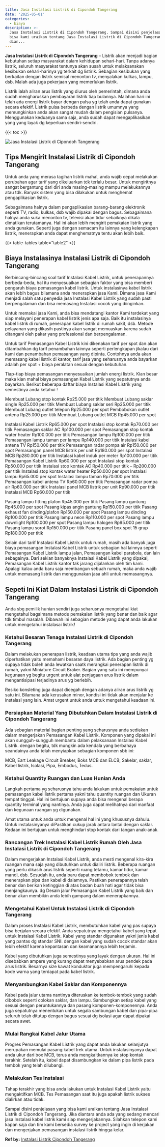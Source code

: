 ```yaml
---
title: Jasa Instalasi Listrik di Cipondoh Tangerang
date: '2025-05-01'
categories:
  - biaya
description: >-
  Jasa Instalasi Listrik di Cipondoh Tangerang. Sampai disini penjelasan yang
  bisa kami uraikan tentang Jasa Instalasi Listrik di Cipondoh Tangerang. Jika
  dian...
---
```


**Jasa Instalasi Listrik di Cipondoh Tangerang** – Listrik akan menjadi bagian kebutuhan setiap masyarakat dalam kehidupan sehari-hari. Tanpa adanya listrik, seluruh masyarakat tentunya akan susah untuk melaksanakan kesibukan sehari-harinya yg terkait dg listirik. Sebagian kesibukan yang berkaitan dengan listrik semisal menonton tv, menyalakan kulkas, lampu, dsb. Malah ada juga pekerjaan yang memerlukan listrik.

Listrik ialah aliran arus listrik yang diurus oleh pemerintah, dimana anda sudah mengharuskan pembayaran listrik tiap bulannya. Malahan hari ini telah ada energi listrik bayar dengan pulsa yg telah anda dapat gunakan secara efektif. Listrik pulsa berbeda dengan listrik umumnya yang memungkinkan anda akan sangat mudah dalam pengisian pulsanya. Menggunakan keduanya sama saja, anda sudah dapat mengaplikasikan yang yang layak dg keperluan sendiri-sendiri.

{{< toc >}}

![Jasa Instalasi Listrik di Cipondoh Tangerang](/images/instalasi-listrik-murah27.png)

## Tips Mengirit Instalasi Listrik di Cipondoh Tangerang

Untuk anda yang merasa tagihan listrik mahal, anda wajib cepat melakukan perubahan agar tarif yang dikeluarkan tdk terlalu besar. Untuk mengiritnya sangat bergantung dari diri anda masing-masing mampu melakukannya atau tdk. Banyak sistem yang bisa dilakukan untuk menghemat pengaplikasian listrik.

Sebagaimana halnya dalam pengaplikasian barang-barang elektronik seperti TV, radio, kulkas, dsb wajib dipakai dengan bagus. Sebagaimana halnya anda suka menonton tv, televisi akan tidur sebaiknya dikala dimatikan terutamanya. Hal ini akan lebih mengirit pemakaian listrik yang anda gunakan. Seperti juga dengan semacam itu lainnya yang kelengkapan listrik, menerapkan anda dapat menghematnya tentu akan lebih baik.

{{< table-tables table="table2" >}}

## Biaya Instalasinya Instalasi Listrik di Cipondoh Tangerang

Berbincang-bincang soal tarif Instalasi Kabel Listrik, untuk penerapannya berbeda-beda, hal itu menyesuaikan sebagian faktor yang bisa memberi pengaruh biaya pemasangan kabel listrik. Untuk instalasinya kabel listrik akan lebih bagus bilamana anda menerapkan jasa Kami. Dimana jasa Kami menjadi salah satu penyedia jasa Instalasi Kabel Listrik yang sudah pasti berpengalaman dan bisa memasang Instalasi cocok yang diinginkan.

Untuk memakai jasa Kami, anda bisa mendatangi kantor Kami terdekat yang siap melayani penerapan kabel listrik jenis apa saja. Baik itu instalasinya kabel listrik di rumah, penerapan kabel listrik di rumah sakit, dsb. Metode pelayanan yang dikasih pastinya akan sangat memuaskan karena sudah ditangani oleh pakar yang professional dan berpengalaman.

Untuk tarif Pemasangan Kabel Listrik kini dikenakan tarif per spot dan akan ditambahkan dg tarif penambahan lainnya seperti perlengkapan jikalau dari kami dan penambahan pemasangan yang dipinta. Contohnya anda akan memasang kabel listrik di kantor, tarif jasa yang seharusnya anda bayarkan adalah per spot + biaya peralatan sesuai dengan kebutuhan.

Tiap-tiap biaya pemasangan menyesuaikan jumlah energi listrik. Kian besar maka kian mahal biaya pemasangan Kabel Listrik yang sepatutnya anda bayarkan. Berikut beberapa daftar biaya Instalasi Kabel Listrik yang semestinya anda ketahui !

Membuat Lubang stop kontak Rp25.000 per titik Membuat Lubang saklar single Rp25.000 per titik Membuat Lubang saklar seri Rp25.000 per titik Membuat Lubang outlet telepon Rp25.000 per spot Pembobokan outlet antena Rp25.000 per titik Membuat Lubang outlet MCB Rp45.000 per spot

Instalasi Kabel Listrik Rp65.000 per spot Instalasi stop kontak Rp70.000 per titik Pemasangan saklar AC Rp100.000 per spot Pemasangan stop kontak water heater Rp100.000 per titik Pemasangan lampu Rp100.000 per titik Pemasangan lampu taman per lampu Rp140.000 per titik Instalasi kabel antena TV Rp150.000 per titik Pemasangan radar pompa air Rp150.000 per spot Pemasangan panel MCB listrik per unit Rp180.000 per spot Instalasi MCB Rp280.000 per titik Instalasi kabel induk per meter Rp100.000 per titik Pemasangan Kabel Listrik Rp60.000 per spot Instalasi stop kontak Rp50.000 per titik Instalasi stop kontak AC Rp40.000 per titik – Rp200.000 per titik Instalasi stop kontak water heater Rp50.000 per spot Instalasi lampu Rp65.000 per spot Instalasi lampu taman Rp70.000 per titik Pemasangan kabel antena TV Rp60.000 per titik Pemasangan radar pompa air Rp60.000 per titik Instalasi panel MCB listrik per unit Rp90.000 per titik Instalasi MCB Rp60.000 per titik

Pasang lampu fitting plafon Rp45.000 per titik Pasang lampu gantung Rp45.000 per spot Pasang kipas angin gantung Rp150.000 per titik Pasang exhaust fan dinding/plafon Rp150.000 per spot Pasang lampu dinding Rp100.000 per titik Pasang lampu neon Rp110.000 per spot Pasang lampu downlight Rp100.000 per spot Pasang lampu halogen Rp95.000 per titik Pasang lampu sorot Rp150.000 per titik Pasang panel box spot 15 grup Rp180.000 per titik

Selain dari tarif Instalasi Kabel Listrik untuk rumah, masih ada banyak juga biaya pemasangan Instalasi Kabel Listrik untuk sebagian hal lainnya seperti Pemasangan Kabel Listrik lampu jalan, Pemasangan kabel parabola, dan lain sebagainya. Dari sekian banyaknya Instalasi Kabel Listrik yang dipakai, Pemasangan Kabel Listrik kantor tak jarang dijalankan oleh tim kami. Apalagi kalau anda baru saja membangun sebuah rumah, maka anda wajib untuk memasang listrik dan menggunakan jasa ahli untuk memasangnya.

## Sepeti Ini Kiat Dalam Instalasi Listrik di Cipondoh Tangerang


Anda sbg pemilik hunian sendiri juga seharusnya mengetahui kiat mengetahui bagaimana metode pemakaian listrik yang benar dan baik agar tdk timbul masalah. Dibawah ini sebagian metode yang dapat anda lakukan untuk mengetahui instalasai listrik!

### Ketahui Besaran Tenaga Instalasi Listrik di Cipondoh Tangerang

Dalam melakukan penerapan listrik, keadaan utama tips yang anda wajib diperhatikan yaitu memahami besaran daya listrik. Ada bagian penting yg supaya tidak boleh anda lewatkan saatk merangkai penerapan listrik di rumah, yakni Miniature Circuit Braker. Bagian yang satu ini mempunyai kegunaan yg begitu urgent untuk alat penjagaan arus listrik dalam mengantisipasi terjadinya arus yg berlebih.

Resiko konsleting juga dapat dicegah dengan adanya aliran arus listrik yg satu ini. Bilamana ada kerusakan minor, kondisi ini tidak akan menjalar ke instalasi yang lain. Amat urgent untuk anda untuk mengetahui keadaan ini.

### Persiapkan Material Yang Dibutuhkan Dalam Instalasi Listrik di Cipondoh Tangerang

Ada sebagian material bagian penting yang seharusnya anda sediakan dalam mengerjakan Pemasangan Kabel Listrik. Komponen yang dipakai ini akan sungguh-sungguh membantu dalam pelaksanaan Instalasi Kabel Listrik. dengan begitu, tdk mungkin ada kendala yang berbahaya seandainya anda telah menyiapkan sebagian komponen sbb ini:

MCB, Eart Leakage Circuit Breaker, Boks MCB dan ELCB, Sakelar, saklar, Kabel listrik, Isolasi, Pipa, Embodus, Tedus.

### Ketahui Quantity Ruangan dan Luas Hunian Anda

Langkah pertama yg seharusnya tahu anda lakukan untuk pemakaian untuk pemasangan kabel listrik pertama yakni tahu quantity ruangan dan Ukuran tempat tinggal. Hal ini bertujuan supaya anda bisa mengenal berapa quantity terminal yang nantinya. Anda juga dapat melihatnya dari manfaat dan kegunaan ruangan yg digunakan.

Amat utama untuk anda untuk mengenal hal ini yang khususnya dahulu. Untuk instalasinyanya diPastikan cukup jarak antara lantai dengan saklar. Kedaan ini bertujuan untuk menghindari stop kontak dari tangan anak-anak.

### Rancangan Trek Instalasi Kabel Listrik Rumah Oleh Jasa Instalasi Listrik di Cipondoh Tangerang

Dalam mengerjakan Instalasi Kabel Listrik, anda mesti mengenal kira-kira ruangan mana saja yang dibutuhkan untuk dialiri listrik. Beberapa ruangan yang perlu dikasih arus listrik seperti ruang tetamu, kamar tidur, kamar mandi, dsb. Sesudah itu, anda baru dapat membobok tembok dan menerapkan pipa dan kabel di dalamnya. Pastikan penerapannya telah benar dan berikan ketinggian di atas badan buah hati agar tidak bisa menjangkaunya. dg Desain jalur Pemasangan Kabel Listrik yang baik dan benar akan membikin anda lebih gampang dalam menerapkannya.

### Mengetahui Kabel Untuk Instalasi Listrik di Cipondoh Tangerang

Dalam proses Instalasi Kabel Listrik, membutuhkan kabel yang pas supaya bisa berjalan secara efektif. Anda sepatutnya mengetahui kabel yang tepat untuk Instalasi Kabel Listrik. Kabel yang standar digunakan yakni jenis kabel yang pantas dg standar SNI. dengan kabel yang sudah cocok standar akan lebih efektif karena kepantasan dan keamanannya lebih terjamin.

Kabel yang dibutuhkan juga semestinya yang layak dengan ukuran. Hal ini disebabkan ampere yang kurang dapat menyebabkan arus pendek pada arus listrik. Besarnya size kawat konduktor juga mempengaruhi kepada kode warna yang terdapat pada kabel listrik.

### Menyambungkan Kabel Saklar dan Komponennya

Kabel pada jalur utama nantinya diteruskan ke tembok-tembok yang sudah dibobok seperti colokan saklar, dan lampu. Sambungkan setiap kabel yang sesuai dengan peruntukannya dan pasang komponen-komponennya. Anda juga sepatutnya menentukan untuk segala sambungan kabel dan pipa-pipa seluruh telah ditutup dengan bagus sesuai dg isolasi agar dapat dipakai secara awet.

### Mulai Rangkai Kabel Jalur Utama

Progres Pemasangan Kabel Listrik yang dapat anda lakukan selanjutya merupakan memulai pasang kabel trek utama. Untuk instalasinyanya dapat anda ukur dari box MCB, terus anda mengkaitkannya ke stop kontak terakhir. Setelah itu, kabel dapat disambungkan ke dalam pipa listrik pada tembok yang telah dilubangi.

### Melakukan Tes Instalasi

Tahap terakhir yang bisa anda lakukan untuk Instalasi Kabel Listrik yaitu mengaktifkan MCB. Tes Pemasangan saat itu juga apakah listrik sukses dialirkan atau tidak.

Sampai disini penjelasan yang bisa kami uraikan tentang Jasa Instalasi Listrik di Cipondoh Tangerang. Jika diantara anda ada yang sedang mencari jasa Instalasi kabel listrik kami siap mengerjakannya. Silahkan telepon kami kapan saja dan tim kami bersedia survey ke project yang ingin di kerjakan dan mengerjakan pemasangan instalasi listrik hingga kelar.

**Ref by:** [Instalasi Listrik Cipondoh Tangerang](https://id.wikipedia.org/wiki/Instalasi)
